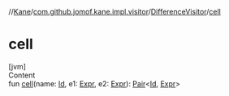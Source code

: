 //[Kane](../../index.md)/[com.github.jomof.kane.impl.visitor](../index.md)/[DifferenceVisitor](index.md)/[cell](cell.md)



# cell  
[jvm]  
Content  
fun [cell](cell.md)(name: [Id](../../com.github.jomof.kane.impl/index.md#%5Bcom.github.jomof.kane.impl%2FId%2F%2F%2FPointingToDeclaration%2F%5D%2FClasslikes%2F-1187754638), e1: [Expr](../../com.github.jomof.kane/-expr/index.md), e2: [Expr](../../com.github.jomof.kane/-expr/index.md)): [Pair](https://kotlinlang.org/api/latest/jvm/stdlib/kotlin/-pair/index.html)<[Id](../../com.github.jomof.kane.impl/index.md#%5Bcom.github.jomof.kane.impl%2FId%2F%2F%2FPointingToDeclaration%2F%5D%2FClasslikes%2F-1187754638), [Expr](../../com.github.jomof.kane/-expr/index.md)>  



